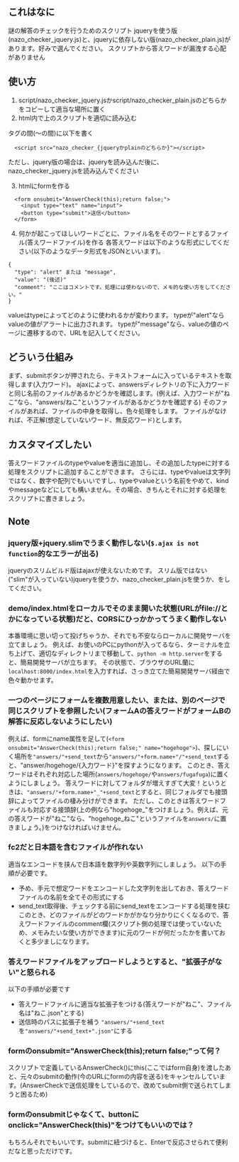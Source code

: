 ## これはなに
謎の解答のチェックを行うためのスクリプト
jqueryを使う版(nazo_checker_jquery.js)と、jqueryに依存しない版(nazo_checker_plain.js)があります。好みで選んでください。
スクリプトから答えワードが漏洩する心配がありません

## 使い方
1. script/nazo_checker_jquery.jsかscript/nazo_checker_plain.jsのどちらかをコピーして適当な場所に置く
2. html内で上のスクリプトを適切に読み込む
<head>タグの間(<head>〜</head>の間)に以下を書く

```
  <script src="nazo_checker_{jqueryかplainのどちらか}"></script>
```
ただし、jquery版の場合は、jqueryを読み込んだ後に、nazo_checker_jquery.jsを読み込んでください

3. htmlにformを作る

```
  <form onsubmit="AnswerCheck(this);return false;">
    <input type="text" name="input">
    <button type="submit">送信</button>
  </form>
```

4. 何かが起こってほしいワードごとに、ファイル名をそのワードとするファイル(答えワードファイル)を作る
各答えワードは以下のような形式にしてください(以下のようなデータ形式をJSONといいます)。
```
{
  "type": "alert" または "message",
  "value": "(後述)"
  "comment": "ここはコメントです。処理には使わないので、メモ的な使い方をしてください。"
}
```
valueはtypeによってどのように使われるかが変わります。
typeが"alert"ならvalueの値がアラートに出力されます。
typeが"message"なら、valueの値のページに遷移するので、URLを記入してください。

## どういう仕組み
まず、submitボタンが押されたら、テキストフォームに入っているテキストを取得します(入力ワード)。
ajaxによって、answersディレクトリの下に入力ワードと同じ名前のファイルがあるかどうかを確認します。(例えば、入力ワードが"ねこ"なら、"answers/ねこ"というファイルがあるかどうかを確認する)
そのファイルがあれば、ファイルの中身を取得し、色々処理をします。
ファイルがなければ、不正解(想定していないワード、無反応ワード)とします。

## カスタマイズしたい
答えワードファイルのtypeやvalueを適当に追加し、その追加したtypeに対する処理をスクリプトに追加することができます。
さらには、typeやvalueは文字列ではなく、数字や配列でもいいですし、typeやvalueという名前をやめて、kindやmessageなどにしても構いません。その場合、きちんとそれに対する処理をスクリプトに書きましょう。

## Note
### jquery版+jquery.slimでうまく動作しない(`$.ajax is not function`的なエラーが出る)
jqueryのスリムビルド版はajaxが使えないためです。
スリム版ではない("slim"が入っていない)jqueryを使うか、nazo_checker_plain.jsを使うか、をしてください。

### demo/index.htmlをローカルでそのまま開いた状態(URLがfile://とかになっている状態)だと、CORSにひっかかってうまく動作しない
本番環境に思い切って投げちゃうか、それでも不安ならローカルに開発サーバを立てましょう。
例えば、お使いのPCにpythonが入ってるなら、ターミナルを立ち上げて、適切なディレクトリまで移動して、`python -m http.server`をすると、簡易開発サーバが立ちます。
その状態で、ブラウザのURL蘭に`localhost:8000/index.html`を入力すれば、さっき立てた簡易開発サーバ経由で色々動かせます。

### 一つのページにフォームを複数用意したい、または、別のページで同じスクリプトを参照したい(フォームAの答えワードがフォームBの解答に反応しないようにしたい)
例えば、formにname属性を足して(`<form onsubmit="AnswerCheck(this);return false;" name="hogehoge">`)、探しにいく場所を`"answers/"+send_text`から`"answers/"+form.name+"/"+send_text`すると、"answer/hogehoge/{入力ワード}"を探すようになります。
このとき、答えワードはそれぞれ対応した場所(`answers/hogehoge/`や`answers/fugafuga`)に置くようにしましょう。
答えワードに対してフォルダが増えすぎて大変！というときは、`"answers/"+form.name+"_"+send_text`とすると、同じフォルダでも接頭辞によってファイルの棲み分けができます。
ただし、このときは答えワードファイルも対応する接頭辞(上の例なら"hogehoge_"をつけましょう。例えば、元の答えワードが"ねこ"なら、"hogehoge_ねこ"というファイルを`answers/`に置きましょう。)をつけなければいけません。

### fc2だと日本語を含むファイルが作れない
適当なエンコードを挟んで日本語を数字列や英数字列にしましょう。
以下の手順が必要です。
- 予め、手元で想定ワードをエンコードした文字列を出しておき、答えワードファイルの名前を全てその形式にする
- send_text取得後、チェックする前にsend_textをエンコードする処理を挟む
このとき、どのファイルがどのワードかがかなり分かりにくくなるので、答えワードファイルのcomment欄(スクリプト側の処理では使っていないため、メモみたいな使い方ができます)に元のワードが何だったかを書いておくと多少ましになります。

### 答えワードファイルをアップロードしようとすると、"拡張子がない"と怒られる
以下の手順が必要です
- 答えワードファイルに適当な拡張子をつける(答えワードが"ねこ"、ファイル名は"ねこ.json"とする)
- 送信時のパスに拡張子を補う
`"answers/"+send_text`を`"answers/"+send_text+".json"`にする

### formのonsubmit="AnswerCheck(this);return false;"って何？
スクリプトで定義しているAnswerCheck()にthis(ここではform自身)を渡したあと、元々のsubmitの動作(今のURLにformの内容を送る)をキャンセルしています。(AnswerCheckで送信処理をしているので、改めてsubmit側で送られてしまうと困るため)

### formのonsubmitじゃなくて、buttonにonclick="AnswerCheck(this)"をつけてもいいのでは？
もちろんそれでもいいです。submitに紐づけると、Enterで反応させられて便利だなと思っただけです。
